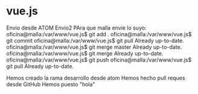 # vue.js
Envio desde ATOM
Envio2
PAra que malla envie lo suyo:
oficina@malla:/var/www/vue.js$ git add .
oficina@malla:/var/www/vue.js$ git commit
oficina@malla:/var/www/vue.js$ git pull
Already up-to-date.
oficina@malla:/var/www/vue.js$ git merge master
Already up-to-date.
oficina@malla:/var/www/vue.js$ git merge
Already up-to-date.
oficina@malla:/var/www/vue.js$ git push
oficina@malla:/var/www/vue.js$ git pull
Already up-to-date.

Hemos creado la rama desarrollo desde atom
Hemos hecho pull reques desde GitHub
Hemos puesto "hola"
